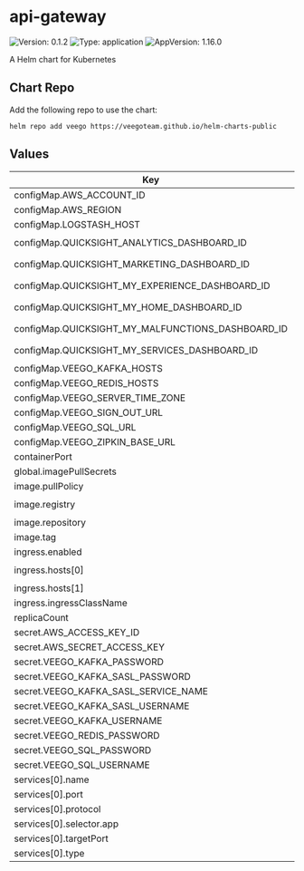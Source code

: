 # api-gateway

![Version: 0.1.2](https://img.shields.io/badge/Version-0.1.2-informational?style=flat-square) ![Type: application](https://img.shields.io/badge/Type-application-informational?style=flat-square) ![AppVersion: 1.16.0](https://img.shields.io/badge/AppVersion-1.16.0-informational?style=flat-square)

A Helm chart for Kubernetes

## Chart Repo

Add the following repo to use the chart:

```console
helm repo add veego https://veegoteam.github.io/helm-charts-public
```

## Values

| Key | Type | Default | Description |
|-----|------|---------|-------------|
| configMap.AWS_ACCOUNT_ID | string | `""` |  |
| configMap.AWS_REGION | string | `""` |  |
| configMap.LOGSTASH_HOST | string | `""` |  |
| configMap.QUICKSIGHT_ANALYTICS_DASHBOARD_ID | string | `"11c2aa38-4f38-470f-8dc0-950046bce999"` |  |
| configMap.QUICKSIGHT_MARKETING_DASHBOARD_ID | string | `"d4e521f9-840a-4309-889c-689194045dc6"` |  |
| configMap.QUICKSIGHT_MY_EXPERIENCE_DASHBOARD_ID | string | `"d3228250-8ebb-48e5-b959-1c176722e5cb"` |  |
| configMap.QUICKSIGHT_MY_HOME_DASHBOARD_ID | string | `"b24234ff-508e-47f6-b142-ca10d956ac0c"` |  |
| configMap.QUICKSIGHT_MY_MALFUNCTIONS_DASHBOARD_ID | string | `"06ee0fa6-c2d9-4d15-af33-500111df4734"` |  |
| configMap.QUICKSIGHT_MY_SERVICES_DASHBOARD_ID | string | `"6ea9e8bc-0a8e-4045-9dfe-b12e08bbbc5f"` |  |
| configMap.VEEGO_KAFKA_HOSTS | string | `""` |  |
| configMap.VEEGO_REDIS_HOSTS | string | `""` |  |
| configMap.VEEGO_SERVER_TIME_ZONE | string | `"Asia/Jerusalem"` |  |
| configMap.VEEGO_SIGN_OUT_URL | string | `""` |  |
| configMap.VEEGO_SQL_URL | string | `""` |  |
| configMap.VEEGO_ZIPKIN_BASE_URL | string | `""` |  |
| containerPort | int | `8889` |  |
| global.imagePullSecrets | list | `[]` |  |
| image.pullPolicy | string | `"Always"` |  |
| image.registry | string | `"347694409649.dkr.ecr.us-west-2.amazonaws.com"` |  |
| image.repository | string | `"veego/api-gateway"` |  |
| image.tag | string | `"staging"` |  |
| ingress.enabled | bool | `true` |  |
| ingress.hosts[0] | string | `"api-gateway.example.domain"` |  |
| ingress.hosts[1] | string | `"dashboard.example.domain"` |  |
| ingress.ingressClassName | string | `""` |  |
| replicaCount | int | `1` |  |
| secret.AWS_ACCESS_KEY_ID | string | `""` |  |
| secret.AWS_SECRET_ACCESS_KEY | string | `""` |  |
| secret.VEEGO_KAFKA_PASSWORD | string | `""` |  |
| secret.VEEGO_KAFKA_SASL_PASSWORD | string | `""` |  |
| secret.VEEGO_KAFKA_SASL_SERVICE_NAME | string | `""` |  |
| secret.VEEGO_KAFKA_SASL_USERNAME | string | `""` |  |
| secret.VEEGO_KAFKA_USERNAME | string | `""` |  |
| secret.VEEGO_REDIS_PASSWORD | string | `""` |  |
| secret.VEEGO_SQL_PASSWORD | string | `""` |  |
| secret.VEEGO_SQL_USERNAME | string | `""` |  |
| services[0].name | string | `"api-gateway-public"` |  |
| services[0].port | int | `80` |  |
| services[0].protocol | string | `"TCP"` |  |
| services[0].selector.app | string | `"api-gateway"` |  |
| services[0].targetPort | int | `8889` |  |
| services[0].type | string | `"NodePort"` |  |